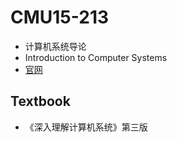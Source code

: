 # CMU15-213
- 计算机系统导论
- Introduction to Computer Systems
- [官网](https://www.cs.cmu.edu/~213/)
## Textbook
- 《深入理解计算机系统》第三版